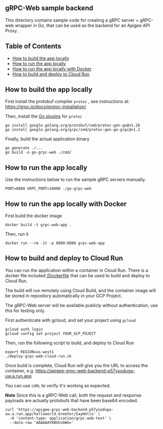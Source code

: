 <!--
  Copyright 2024 Google LLC

  Licensed under the Apache License, Version 2.0 (the "License");
  you may not use this file except in compliance with the License.
  You may obtain a copy of the License at

       http://www.apache.org/licenses/LICENSE-2.0

  Unless required by applicable law or agreed to in writing, software
  distributed under the License is distributed on an "AS IS" BASIS,
  WITHOUT WARRANTIES OR CONDITIONS OF ANY KIND, either express or implied.
  See the License for the specific language governing permissions and
  limitations under the License.
-->
## gRPC-Web sample backend

This directory contains sample code for creating a gRPC server + gRPC-web wrapper in Go, that can be used as the backend for an Apigee API Proxy.

## Table of Contents

- [How to build the app locally](#how-to-build-the-app-locally)
- [How to run the app locally](#how-to-run-the-app-locally)
- [How to run the app locally with Docker](#how-to-run-the-app-locally-with-docker)
- [How to build and deploy to Cloud Run](#how-to-build-and-deploy-to-cloud-run)

## How to build the app locally

First install the protobuf compiler `protoc` , see instructions at: <https://grpc.io/docs/protoc-installation/>

Then, install the [Go plugins](https://grpc.io/docs/languages/go/quickstart/#prerequisites) for `protoc`

```shell
go install google.golang.org/protobuf/cmd/protoc-gen-go@v1.28
go install google.golang.org/grpc/cmd/protoc-gen-go-grpc@v1.2
```

Finally, build the actual application binary

```shell
go generate ./...
go build -o go-grpc-web ./cmd/
```

## How to run the app locally

Use the instructions below to run the sample gRPC servers manually.

```shell
PORT=8080 GRPC_PORT=10000 ./go-grpc-web
````

## How to run the app locally with Docker

First build the docker image

```shell
docker build -t grpc-web-app .
```

Then, run it

```shell
docker run --rm -it -p 8080:8080 grpc-web-app
```

## How to build and deploy to Cloud Run

You can run the application within a container in Cloud Run.
There is a docker file included [/Dockerfile](/grpc-web/app/Dockerfile) that can be used
to build and deploy to Cloud Run.

The build will run remotely using Cloud Build, and the container image will be stored in
repository automatically in your GCP Project.

The gRPC-Web server will be available publicly without authentication, use this for testing only.

First authenticate with gcloud, and set your project using `gcloud`

```shell
gcloud auth login
gcloud config set project YOUR_GCP_POJECT
```

Then, run the following script to build, and deploy to Cloud Run

```shell
export REGION=us-west1
./deploy-grpc-web-cloud-run.sh
```

Once build is complete, Cloud Run will give you the URL to access the container, e.g. <https://apigee-grpc-web-backend-p57ysoduga-uw.a.run.app>

You can use `cURL` to verify it's working as expected.

**Note** Since this is a gRPC-Web call, both the request and response payloads are actually protobufs that have been base64 encoded.

```shell
curl 'https://apigee-grpc-web-backend-p57ysoduga-uw.a.run.app/helloworld.Greeter/SayHello' \
  -H 'content-type: application/grpc-web-text' \
  --data-raw 'AAAAAAYKBGhvbWU='
```
